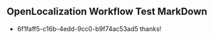 ## OpenLocalization Workflow Test MarkDown
* 6f1faff5-c16b-4edd-9cc0-b9f74ac53ad5 thanks!

<!--HONumber=Jul16_HO2-->



